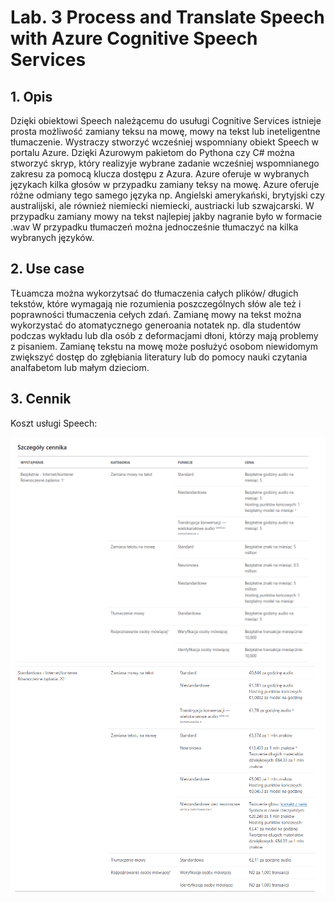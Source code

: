 # Lab. 3 Process and Translate Speech with Azure Cognitive Speech Services

## 1. Opis

Dzięki obiektowi Speech należącemu do usuługi Cognitive Services istnieje prosta możliwość zamiany teksu na mowę, mowy na tekst lub ineteligentne tłumaczenie. Wystraczy stworzyć wcześniej wspomniany obiekt Speech w portalu Azure. Dzięki Azurowym pakietom do Pythona czy C# można stworzyć skryp, który realizyje wybrane zadanie wcześniej wspomnianego zakresu za pomocą klucza dostępu z Azura. 
Azure oferuje w wybranych językach kilka głosów w przypadku zamiany teksy na mowę. 
Azure oferuje różne odmiany tego samego języka np. Angielski amerykański, brytyjski czy australijski, ale również niemiecki niemiecki, austriacki lub szwajcarski.
W przypadku zamiany mowy na tekst najlepiej jakby nagranie było w formacie .wav
W przypadku tłumaczeń można jednocześnie tłumaczyć na kilka wybranych języków.

## 2. Use case

TŁuamcza można wykorzytsać do tłumaczenia całych plików/ długich tekstów, które wymagają nie rozumienia poszczególnych słów ale też i poprawności tłumaczenia cełych zdań.
Zamianę mowy na tekst można wykorzystać do atomatycznego generoania notatek np. dla studentów podczas wykładu lub dla osób z deformacjami dłoni, którzy mają problemy z pisaniem.
Zamianę tekstu na mowę może posłużyć osobom niewidomym zwiększyć dostęp do zgłębiania literatury lub do pomocy nauki czytania analfabetom lub małym dzieciom.

## 3. Cennik

Koszt usługi Speech:

![CennikSpeech1](https://raw.githubusercontent.com/edsuch21/AI-on-Microsoft-Azure/main/lab3/Speech1.png)
![CennikSpeech2](https://raw.githubusercontent.com/edsuch21/AI-on-Microsoft-Azure/main/lab3/Speech2.png)




